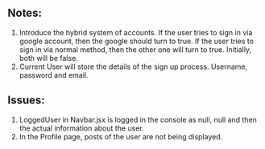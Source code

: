 ## Notes:
1. Introduce the hybrid system of accounts. If the user tries to sign in via google account, then the google should turn to true. If the user tries to sign in via normal method, then the other one will turn to true. Initially, both will be false.
2. Current User will store the details of the sign up process. Username, password and email.



## Issues:
1. LoggedUser in Navbar.jsx is logged in the console as null, null and then the actual information about the user.
2. In the Profile page, posts of the user are not being displayed.